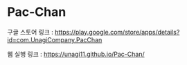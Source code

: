 # Pac-Chan

구글 스토어 링크 : https://play.google.com/store/apps/details?id=com.UnagiCompany.PacChan

웹 실행 링크 : https://unagi11.github.io/Pac-Chan/
